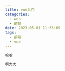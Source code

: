 ```yaml
---
title: vue入门
categories:
  - web
  - 前端
date: 2023-05-01 11:35:09
tags:
  - 前端
  - vue
---
```

~~~java
哈哈

~~~

~~~js
啊大大
~~~

